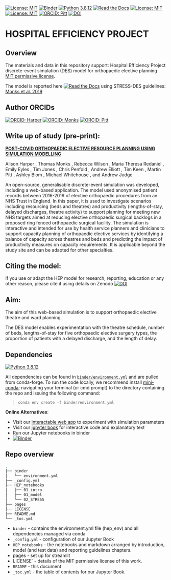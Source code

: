 [![License: MIT](https://img.shields.io/badge/License-MIT-yellow.svg)](https://opensource.org/licenses/MIT)
[![Binder](https://mybinder.org/badge_logo.svg)](https://mybinder.org/v2/gh/AliHarp/HEP/HEAD)
[![Python 3.8.12](https://img.shields.io/badge/python-3.8.12-blue.svg)](https://www.python.org/downloads/release/python-3812/)
[![Read the Docs](https://readthedocs.org/projects/pip/badge/?version=latest)](https://github.com/AliHarp/HEP/blob/main/HEP_notebooks/01_intro.md)
[![License: MIT](https://img.shields.io/badge/ORCID-0000--0001--5274--5037-brightgreen)](https://orcid.org/0000-0001-5274-5037)
[![License: MIT](https://img.shields.io/badge/ORCID-0000--0003--2631--4481-brightgreen)](https://orcid.org/0000-0003-2631-4481)
[![ORCID: Pitt](https://img.shields.io/badge/ORCID-0000--0003--4026--8346-brightgreen)](https://orcid.org/0000-0003-4026-8346)
[![DOI](https://zenodo.org/badge/DOI/10.5281/zenodo.7951080.svg)](https://doi.org/10.5281/zenodo.7951080)

# HOSPITAL EFFICIENCY PROJECT

## Overview 
The materials and data in this repository support: Hospital Efficiency Project discrete-event simulation (DES) model for orthopaedic elective planning [MIT permissive license](https://github.com/AliHarp/HEP/blob/main/LICENSE).

The model is reported here [![Read the Docs](https://readthedocs.org/projects/pip/badge/?version=latest)](https://github.com/AliHarp/HEP/blob/main/HEP_notebooks/02_STRESS/STRESS_DES.md) using STRESS-DES guidelines:
[Monks et al. 2019](https://doi.org/10.1080/17477778.2018.1442155) 





## Author ORCIDs

[![ORCID: Harper](https://img.shields.io/badge/ORCID-0000--0001--5274--5037-brightgreen)](https://orcid.org/0000-0001-5274-5037)
[![ORCID: Monks](https://img.shields.io/badge/ORCID-0000--0003--2631--4481-brightgreen)](https://orcid.org/0000-0003-2631-4481)
[![ORCID: Pitt](https://img.shields.io/badge/ORCID-0000--0003--4026--8346-brightgreen)](https://orcid.org/0000-0003-4026-8346)

## Write up of study (pre-print):

[**POST-COVID ORTHOPAEDIC ELECTIVE RESOURCE PLANNING USING SIMULATION
MODELLING**](https://www.medrxiv.org/content/10.1101/2023.05.31.23290774v1.full.pdf)

Alison Harper
, Thomas Monks
, Rebecca Wilson
, Maria Theresa Redaniel
, Emily Eyles
, Tim Jones
,
Chris Penfold
, Andrew Elliott
, Tim Keen
, Martin Pitt
, Ashley Blom
, Michael Whitehouse
,
and Andrew Judge

An open-source, generalisable discrete-event simulation was developed, including a web-based
application. The model used anonymised patient records between 2016-2019 of elective orthopaedic
procedures from an NHS Trust in England. In this paper, it is used to investigate scenarios including resourcing
(beds and theatres) and productivity (lengths-of-stay, delayed discharges, theatre activity) to support planning
for meeting new NHS targets aimed at reducing elective orthopaedic surgical backlogs in a proposed ring
fenced orthopaedic surgical facility. The simulation is interactive and intended for use by health service
planners and clinicians to support capacity planning of orthopaedic elective services
by identifying a balance of capacity across theatres and beds and predicting the impact of productivity
measures on capacity requirements. It is applicable beyond the study site and can be adapted for other
specialties.

## Citing the model:

If you use or adapt the HEP model for research, reporting, education or any other reason, please cite it using details on Zenodo [![DOI](https://zenodo.org/badge/DOI/10.5281/zenodo.7951080.svg)](https://doi.org/10.5281/zenodo.7951080)
 

## Aim:

The aim of this web-based simulation is to support orthopaedic elective theatre and ward planning.  

The DES model enables experimentation with the theatre schedule, number of beds, lengths-of-stay for five orthopaedic elective surgery types, the proportion of patients with a delayed discharge, and the length of delay.


## Dependencies

[![Python 3.8.12](https://img.shields.io/badge/python-3.8.12-blue.svg)](https://www.python.org/downloads/release/python-3812/)

All dependencies can be found in [`binder/environment.yml`]() and are pulled from conda-forge.  To run the code locally, we recommend install [mini-conda](https://docs.conda.io/en/latest/miniconda.html); navigating your terminal (or cmd prompt) to the directory containing the repo and issuing the following command:

> `conda env create -f binder/environment.yml`

**Online Alternatives**:
* Visit our [interactable web app](https://hospital-efficiency-project.streamlit.app/) to experiment with simulation parameters
* Visit our [jupyter book](https://aliharp.github.io/HEP/HEP_notebooks/01_intro.html) for interactive code and explanatory text
* Run our Jupyter notebooks in binder 
* [![Binder](https://mybinder.org/badge_logo.svg)](https://mybinder.org/v2/gh/AliHarp/HEP/HEAD)

## Repo overview 

```bash
.
├── binder
│   └── environment.yml
├── _config.yml
├── HEP_notebooks
│   ├── 01_intro
│   ├── 01_model
│   └── 02_STRESS
├── pages
├── LICENSE
├── README.md
└── _toc.yml
```
* `binder` - contains the environment.yml file (hep_env) and all dependencies managed via conda
* `_config.yml` - configuration of our Jupyter Book
* `HEP_notebooks` - the notebooks and markdown arranged by introduction, model (and test data) and reporting guidelines chapters.
* pages - set up for streamlit
* LICENSE` - details of the MIT permissive license of this work.
* `README` - this document
* `_toc.yml` - the table of contents for our Jupyter Book.

